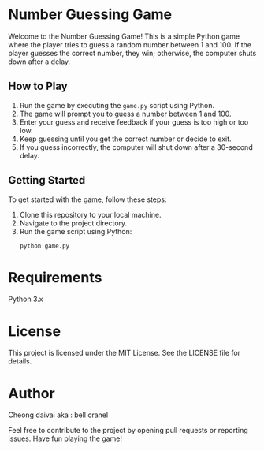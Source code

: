 # Number Guessing Game

Welcome to the Number Guessing Game! This is a simple Python game where the player tries to guess a random number between 1 and 100. If the player guesses the correct number, they win; otherwise, the computer shuts down after a delay.

## How to Play

1. Run the game by executing the `game.py` script using Python.
2. The game will prompt you to guess a number between 1 and 100.
3. Enter your guess and receive feedback if your guess is too high or too low.
4. Keep guessing until you get the correct number or decide to exit.
5. If you guess incorrectly, the computer will shut down after a 30-second delay.

## Getting Started

To get started with the game, follow these steps:

1. Clone this repository to your local machine.
2. Navigate to the project directory.
3. Run the game script using Python:
   ```bash
   python game.py
# Requirements
Python 3.x
# License
This project is licensed under the MIT License. See the LICENSE file for details.

# Author
Cheong daivai 
aka : bell cranel

Feel free to contribute to the project by opening pull requests or reporting issues. Have fun playing the game!
